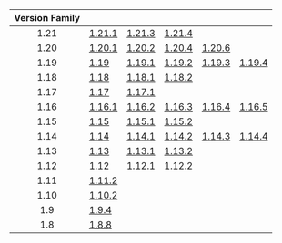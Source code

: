 | Version Family | | | | | |
|:---:|---|---|---|---|---|
| 1.21 | [1.21.1](https://github.com/BaldGang/spigot-build/releases/download/20250401/spigot-1.21.1.jar) | [1.21.3](https://github.com/BaldGang/spigot-build/releases/download/20250401/spigot-1.21.3.jar) | [1.21.4](https://github.com/BaldGang/spigot-build/releases/download/20250401/spigot-1.21.4.jar) | | |
| 1.20 | [1.20.1](https://github.com/BaldGang/spigot-build/releases/download/20250401/spigot-1.20.1.jar) | [1.20.2](https://github.com/BaldGang/spigot-build/releases/download/20250401/spigot-1.20.2.jar) | [1.20.4](https://github.com/BaldGang/spigot-build/releases/download/20250401/spigot-1.20.4.jar) | [1.20.6](https://github.com/BaldGang/spigot-build/releases/download/20250401/spigot-1.20.6.jar) | |
| 1.19 | [1.19](https://github.com/BaldGang/spigot-build/releases/download/20250401/spigot-1.19.jar) | [1.19.1](https://github.com/BaldGang/spigot-build/releases/download/20250401/spigot-1.19.1.jar) | [1.19.2](https://github.com/BaldGang/spigot-build/releases/download/20250401/spigot-1.19.2.jar) | [1.19.3](https://github.com/BaldGang/spigot-build/releases/download/20250401/spigot-1.19.3.jar) | [1.19.4](https://github.com/BaldGang/spigot-build/releases/download/20250401/spigot-1.19.4.jar) |
| 1.18 | [1.18](https://github.com/BaldGang/spigot-build/releases/download/20250401/spigot-1.18.jar) | [1.18.1](https://github.com/BaldGang/spigot-build/releases/download/20250401/spigot-1.18.1.jar) | [1.18.2](https://github.com/BaldGang/spigot-build/releases/download/20250401/spigot-1.18.2.jar) | | |
| 1.17 | [1.17](https://github.com/BaldGang/spigot-build/releases/download/20250401/spigot-1.17.jar) | [1.17.1](https://github.com/BaldGang/spigot-build/releases/download/20250401/spigot-1.17.1.jar) | | | |
| 1.16 | [1.16.1](https://github.com/BaldGang/spigot-build/releases/download/20250401/spigot-1.16.1.jar) | [1.16.2](https://github.com/BaldGang/spigot-build/releases/download/20250401/spigot-1.16.2.jar) | [1.16.3](https://github.com/BaldGang/spigot-build/releases/download/20250401/spigot-1.16.3.jar) | [1.16.4](https://github.com/BaldGang/spigot-build/releases/download/20250401/spigot-1.16.4.jar) | [1.16.5](https://github.com/BaldGang/spigot-build/releases/download/20250401/spigot-1.16.5.jar) |
| 1.15 | [1.15](https://github.com/BaldGang/spigot-build/releases/download/20250401/spigot-1.15.jar) | [1.15.1](https://github.com/BaldGang/spigot-build/releases/download/20250401/spigot-1.15.1.jar) | [1.15.2](https://github.com/BaldGang/spigot-build/releases/download/20250401/spigot-1.15.2.jar) | | |
| 1.14 | [1.14](https://github.com/BaldGang/spigot-build/releases/download/20250401/spigot-1.14.jar) | [1.14.1](https://github.com/BaldGang/spigot-build/releases/download/20250401/spigot-1.14.1.jar) | [1.14.2](https://github.com/BaldGang/spigot-build/releases/download/20250401/spigot-1.14.2.jar) | [1.14.3](https://github.com/BaldGang/spigot-build/releases/download/20250401/spigot-1.14.3.jar) | [1.14.4](https://github.com/BaldGang/spigot-build/releases/download/20250401/spigot-1.14.4.jar) |
| 1.13 | [1.13](https://github.com/BaldGang/spigot-build/releases/download/20250401/spigot-1.13.jar) | [1.13.1](https://github.com/BaldGang/spigot-build/releases/download/20250401/spigot-1.13.1.jar) | [1.13.2](https://github.com/BaldGang/spigot-build/releases/download/20250401/spigot-1.13.2.jar) | | |
| 1.12 | [1.12](https://github.com/BaldGang/spigot-build/releases/download/20250401/spigot-1.12.jar) | [1.12.1](https://github.com/BaldGang/spigot-build/releases/download/20250401/spigot-1.12.1.jar) | [1.12.2](https://github.com/BaldGang/spigot-build/releases/download/20250401/spigot-1.12.2.jar) | | |
| 1.11 | [1.11.2](https://github.com/BaldGang/spigot-build/releases/download/20250401/spigot-1.11.2.jar) | | | | |
| 1.10 | [1.10.2](https://github.com/BaldGang/spigot-build/releases/download/20250401/spigot-1.10.2.jar) | | | | |
| 1.9 | [1.9.4](https://github.com/BaldGang/spigot-build/releases/download/20250401/spigot-1.9.4.jar) | | | | |
| 1.8 | [1.8.8](https://github.com/BaldGang/spigot-build/releases/download/20250401/spigot-1.8.8.jar) | | | | |
